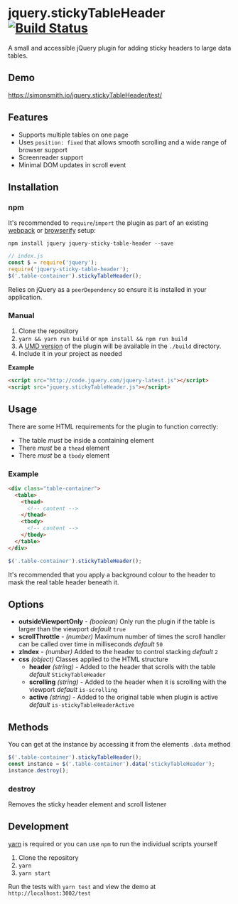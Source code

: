 # jquery.stickyTableHeader [![Build Status](https://travis-ci.org/simonsmith/jquery.stickyTableHeader.svg?branch=master)](https://travis-ci.org/simonsmith/jquery.stickyTableHeader)

A small and accessible jQuery plugin for adding sticky headers to large data tables.

## Demo

https://simonsmith.io/jquery.stickyTableHeader/test/

## Features

* Supports multiple tables on one page
* Uses `position: fixed` that allows smooth scrolling and a wide range of browser
  support
* Screenreader support
* Minimal DOM updates in scroll event

## Installation

### npm

It's recommended to `require`/`import` the plugin as part of an existing [webpack](https://webpack.js.org/)
or [browserify](http://browserify.org/) setup:

```
npm install jquery jquery-sticky-table-header --save
```

```js
// index.js
const $ = require('jquery');
require('jquery-sticky-table-header');
$('.table-container').stickyTableHeader();
```

Relies on jQuery as a `peerDependency` so ensure it is installed in your
application.

### Manual

1. Clone the repository
1. `yarn && yarn run build` or `npm install && npm run build`
1. A [UMD
   version](https://www.davidbcalhoun.com/2014/what-is-amd-commonjs-and-umd/) of
   the plugin will be available in the `./build` directory.
1. Include it in your project as needed

**Example**

```html
<script src="http://code.jquery.com/jquery-latest.js"></script>
<script src="jquery.stickyTableHeader.js"></script>
```

## Usage

There are some HTML requirements for the plugin to function correctly:

* The table *must* be inside a containing element
* There *must* be a `thead` element
* There *must* be a `tbody` element

### Example

```html
<div class="table-container">
  <table>
    <thead>
      <!-- content -->
    </thead>
    <tbody>
      <!-- content -->
    </tbody>
  </table>
</div>
```

```js
$('.table-container').stickyTableHeader();
```

It's recommended that you apply a background colour to the header to mask the
real table header beneath it.

## Options

* **outsideViewportOnly** - _(boolean)_ Only run the plugin if the table is
  larger than the viewport _default_ `true`
* **scrollThrottle** - _(number)_ Maximum number of times the scroll handler
  can be called over time in milliseconds _default_ `50`
* **zIndex** - _(number)_ Added to the header to control stacking _default_ `2`
* **css** _(object)_  Classes applied to the HTML structure
  * **header** _(string)_ - Added to the header that scrolls with the table _default_ `StickyTableHeader`
  * **scrolling** _(string)_ - Added to the header when it is scrolling with the viewport _default_ `is-scrolling`
  * **active** _(string)_ - Added to the original table when plugin is active _default_ `is-stickyTableHeaderActive`

## Methods

You can get at the instance by accessing it from the elements `.data` method

```js
$('.table-container').stickyTableHeader();
const instance = $('.table-container').data('stickyTableHeader');
instance.destroy();
```

### destroy

Removes the sticky header element and scroll listener

## Development

[yarn](https://yarnpkg.com/) is required or you can use `npm` to run the
individual scripts yourself

1. Clone the repository
1. `yarn`
1. `yarn start`

Run the tests with `yarn test` and view the demo at `http://localhost:3002/test`
